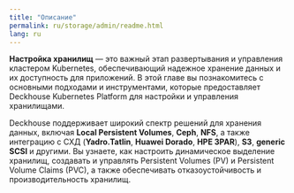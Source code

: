 ```yaml
---
title: "Описание"
permalink: ru/storage/admin/readme.html
lang: ru
---
```



**Настройка хранилищ** — это важный этап развертывания и управления кластером Kubernetes, обеспечивающий надежное хранение данных и их доступность для приложений. В этой главе вы познакомитесь с основными подходами и инструментами, которые предоставляет Deckhouse Kubernetes Platform для настройки и управления хранилищами.

Deckhouse поддерживает широкий спектр решений для хранения данных, включая **Local Persistent Volumes**, **Ceph**, **NFS**, а также интеграцию с СХД (**Yadro.Tatlin**, **Huawei Dorado**, **HPE 3PAR**), **S3**, **generic SCSI** и другими. Вы узнаете, как настроить динамическое выделение хранилищ, создавать и управлять Persistent Volumes (PV) и Persistent Volume Claims (PVC), а также обеспечивать отказоустойчивость и производительность хранилищ.






